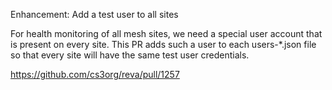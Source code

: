 Enhancement: Add a test user to all sites

For health monitoring of all mesh sites, we need a special user account that is present on every site. This PR adds such a user to each users-*.json file so that every site will have the same test user credentials.

https://github.com/cs3org/reva/pull/1257
